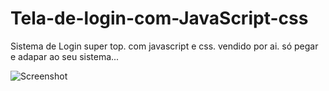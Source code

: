 # Tela-de-login-com-JavaScript-css
Sistema de Login super top. com javascript e css. vendido por ai. só pegar e adapar ao seu sistema...


![Screenshot](https://github.com/NatalSantiago/Tela-de-login-com-JavaScript-css/issues/1#issue-1620690434.png)

